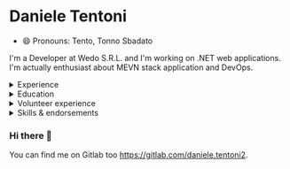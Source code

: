 # Daniele Tentoni

- 😄 Pronouns: Tento, Tonno Sbadato

I'm a Developer at Wedo S.R.L. and I'm working on .NET web applications. I'm actually enthusiast about MEVN stack application and DevOps.

<details>
<summary>Experience</summary>

## Experience

| Since | To | Position |
| --- | --- | --- |
| Jun 2018 | now | Full Stack Developer at Wedo S.R.L. in Cesena |
| Apr 2018 | Jun 2018 | Stagist in Wedo S.R.L. in Cesena |
| May 2014 | July 2014 | Stagist in Studio Aurale di Marco Pasquale in Cesena |

</details>

<details>
<summary>Education</summary>

## Education

| Since | To | Position |
| --- | --- | --- |
| Sep 2019 | now | Student at Alma Mater Studiorum - Università di Bologna - Engineering and Computer Science |
| Sep 2016 | Mar 2019 | Student at Alma Mater Studiorum - Università di Bologna - Engineering and Computer Science |
| Sep 2010 | Jun 2016 | Student at Istituto Tecnico Tecnologico Blaise Pascal |

</details>

<details>
<summary>Volunteer experience</summary>

## Volunteer experience

I'm a chief of the major boy scout association in Italy, AGESCI. I'm an AVIS volunteer with a regular 3/6 month blood donation.

</details>

<details>
<summary>Skills & endorsements</summary>

## Skills & endorsements

### Programming Languages

| Tecnology | Level | # Year of Experience |
| --- | --- | --- |
| C# | Mid Level | 5 |
| HTML, CSS, JS | Mid Level | 7 |
| Objective-C, Swift | Mid Level | 2 |
| Java, Kotlin, Scala | Entry Level | Academic Purpose Only |

| Tecnology | Level | # Year of Experience |
| --- | --- | --- |
| Android, iOS | Entry Level | 2 |
| ASP.NET | Mid Level | 3 |
| Jade (JAva Distributed Environment) | Entry Level | Academic Purpose Only |
| Xamarin | Entry Level | 1 |

### OS

Born with Windows, I've also used both Mac and Linux. Actually enthusiast with PopOS!

### Languages

| Language | Level |
| --- | --- |
| Italian | Mother Tongue |
| English | B2 |

### Soft Skills

</details>

### Hi there 👋

You can find me on Gitlab too https://gitlab.com/daniele.tentoni2.

<!--
I'm writing a simple and minimal blog on https://dt.bearblog.dev/.

**Daniele-Tentoni/Daniele-Tentoni** is a ✨ _special_ ✨ repository because its `README.md` (this file) appears on your GitHub profile.

Here are some ideas to get you started:

- 🔭 I’m currently working on ...
- 🌱 I’m currently learning ...
- 👯 I’m looking to collaborate on ...
- 🤔 I’m looking for help with ...
- 💬 Ask me about ...
- 📫 How to reach me: ...
- 😄 Pronouns: ...
- ⚡ Fun fact: ...
-->

